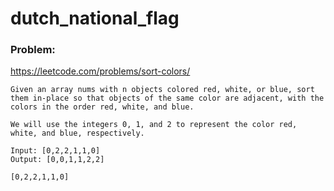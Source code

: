 # dutch_national_flag

### Problem:

https://leetcode.com/problems/sort-colors/
```
Given an array nums with n objects colored red, white, or blue, sort them in-place so that objects of the same color are adjacent, with the colors in the order red, white, and blue.

We will use the integers 0, 1, and 2 to represent the color red, white, and blue, respectively.

Input: [0,2,2,1,1,0]
Output: [0,0,1,1,2,2]

[0,2,2,1,1,0]
```
